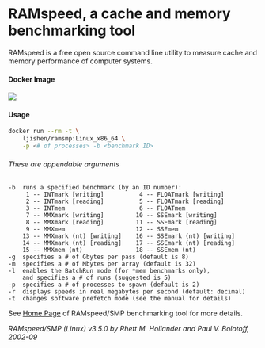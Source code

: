# RAMspeed, a cache and memory benchmarking toolRAMspeed is a free open source command line utility to measure cache and memory performance of computer systems.#### Docker Image[![](https://images.microbadger.com/badges/image/ljishen/ramsmp:Linux_x86_64.svg)](http://microbadger.com/images/ljishen/ramsmp:Linux_x86_64 "Get your own image badge on microbadger.com")#### Usage```bashdocker run --rm -t \    ljishen/ramsmp:Linux_x86_64 \    -p <# of processes> -b <benchmark ID>```###### These are appendable arguments```-b  runs a specified benchmark (by an ID number):     1 -- INTmark [writing]          4 -- FLOATmark [writing]     2 -- INTmark [reading]          5 -- FLOATmark [reading]     3 -- INTmem                     6 -- FLOATmem     7 -- MMXmark [writing]         10 -- SSEmark [writing]     8 -- MMXmark [reading]         11 -- SSEmark [reading]     9 -- MMXmem                    12 -- SSEmem    13 -- MMXmark (nt) [writing]    16 -- SSEmark (nt) [writing]    14 -- MMXmark (nt) [reading]    17 -- SSEmark (nt) [reading]    15 -- MMXmem (nt)               18 -- SSEmem (nt)-g  specifies a # of Gbytes per pass (default is 8)-m  specifies a # of Mbytes per array (default is 32)-l  enables the BatchRun mode (for *mem benchmarks only),    and specifies a # of runs (suggested is 5)-p  specifies a # of processes to spawn (default is 2)-r  displays speeds in real megabytes per second (default: decimal)-t  changes software prefetch mode (see the manual for details)```See [Home Page](http://alasir.com/software/ramspeed/) of RAMspeed/SMP benchmarking tool for more details._RAMspeed/SMP (Linux) v3.5.0 by Rhett M. Hollander and Paul V. Bolotoff, 2002-09_